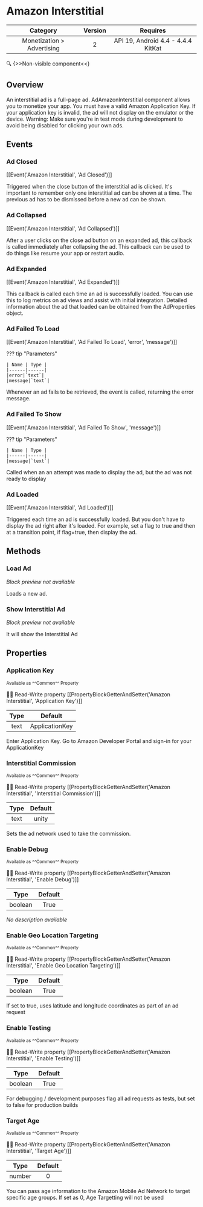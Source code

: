 # Amazon Interstitial

| Category | Version | Requires |
|:--------:|:-------:|:--------:|
|Monetization > Advertising|2|API 19, Android 4.4 - 4.4.4 KitKat|

:mag: {>>Non-visible component<<}

## Overview

An interstitial ad is a full-page ad. AdAmazonInterstitial component allows you to monetize your app. You must have a valid Amazon Application Key. If your application key is invalid, the ad will not display on the emulator or the device. Warning: Make sure you're in test mode during development to avoid being disabled for clicking your own ads. 

## Events

### Ad Closed

[[Event('Amazon Interstitial', 'Ad Closed')]]

Triggered when the close button of the interstitial ad is clicked. It's important to remember only one interstitial ad can be shown at a time. The previous ad has to be dismissed before a new ad can be shown.

### Ad Collapsed

[[Event('Amazon Interstitial', 'Ad Collapsed')]]

After a user clicks on the close ad button on an expanded ad, this callback is called immediately after collapsing the ad. This callback can be used to do things like resume your app or restart audio.

### Ad Expanded

[[Event('Amazon Interstitial', 'Ad Expanded')]]

This callback is called each time an ad is successfully loaded. You can use this to log metrics on ad views and assist with initial integration. Detailed information about the ad that loaded can be obtained from the AdProperties object.

### Ad Failed To Load

[[Event('Amazon Interstitial', 'Ad Failed To Load', 'error', 'message')]]

??? tip "Parameters"

    | Name | Type |
    |------|------|
    |error|`text`|
    |message|`text`|


Whenever an ad fails to be retrieved, the event is called, returning the error message.

### Ad Failed To Show

[[Event('Amazon Interstitial', 'Ad Failed To Show', 'message')]]

??? tip "Parameters"

    | Name | Type |
    |------|------|
    |message|`text`|


Called when an an attempt was made to display the ad, but the ad was not ready to display

### Ad Loaded

[[Event('Amazon Interstitial', 'Ad Loaded')]]

Triggered each time an ad is successfully loaded. But you don't have to display the ad right after it's loaded. For example, set a flag to true and then at a transition point, if flag=true, then display the ad.

## Methods

### Load Ad

_Block preview not available_

Loads a new ad.

### Show Interstitial Ad

_Block preview not available_

It will show the Interstitial Ad

## Properties

### Application Key

<small>Available as ^^Common^^ Property</small>

:eyes::pencil: Read-Write property
[[PropertyBlockGetterAndSetter('Amazon Interstitial', 'Application Key')]]

| Type | Default |
|:----:|:-------:|
|text|ApplicationKey|

Enter Application Key. Go to Amazon Developer Portal and sign-in for your ApplicationKey

### Interstitial Commission

<small>Available as ^^Common^^ Property</small>

:eyes::pencil: Read-Write property
[[PropertyBlockGetterAndSetter('Amazon Interstitial', 'Interstitial Commission')]]

| Type | Default |
|:----:|:-------:|
|text|unity|

Sets the ad network used to take the commission.

### Enable Debug

<small>Available as ^^Common^^ Property</small>

:eyes::pencil: Read-Write property
[[PropertyBlockGetterAndSetter('Amazon Interstitial', 'Enable Debug')]]

| Type | Default |
|:----:|:-------:|
|boolean|True|

_No description available_

### Enable Geo Location Targeting

<small>Available as ^^Common^^ Property</small>

:eyes::pencil: Read-Write property
[[PropertyBlockGetterAndSetter('Amazon Interstitial', 'Enable Geo Location Targeting')]]

| Type | Default |
|:----:|:-------:|
|boolean|True|

If set to true, uses latitude and longitude coordinates as part of an ad request

### Enable Testing

<small>Available as ^^Common^^ Property</small>

:eyes::pencil: Read-Write property
[[PropertyBlockGetterAndSetter('Amazon Interstitial', 'Enable Testing')]]

| Type | Default |
|:----:|:-------:|
|boolean|True|

For debugging / development purposes flag all ad requests as tests, but set to false for production builds

### Target Age

<small>Available as ^^Common^^ Property</small>

:eyes::pencil: Read-Write property
[[PropertyBlockGetterAndSetter('Amazon Interstitial', 'Target Age')]]

| Type | Default |
|:----:|:-------:|
|number|0|

You can pass age information to the Amazon Mobile Ad Network to target specific age groups. If set as 0, Age Targetting will not be used